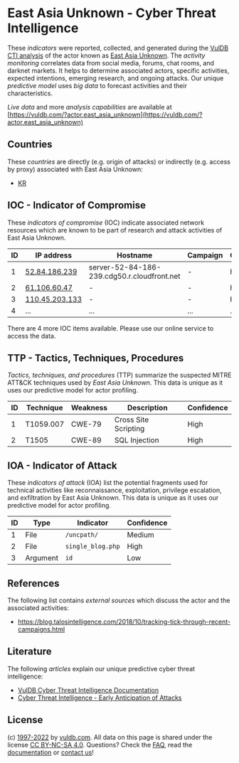 # East Asia Unknown - Cyber Threat Intelligence

These _indicators_ were reported, collected, and generated during the [VulDB CTI analysis](https://vuldb.com/?kb.cti) of the actor known as [East Asia Unknown](https://vuldb.com/?actor.east_asia_unknown). The _activity monitoring_ correlates data from social media, forums, chat rooms, and darknet markets. It helps to determine associated actors, specific activities, expected intentions, emerging research, and ongoing attacks. Our unique _predictive model_ uses _big data_ to forecast activities and their characteristics.

_Live data_ and more _analysis capabilities_ are available at [https://vuldb.com/?actor.east_asia_unknown](https://vuldb.com/?actor.east_asia_unknown)

## Countries

These _countries_ are directly (e.g. origin of attacks) or indirectly (e.g. access by proxy) associated with East Asia Unknown:

* [KR](https://vuldb.com/?country.kr)

## IOC - Indicator of Compromise

These _indicators of compromise_ (IOC) indicate associated network resources which are known to be part of research and attack activities of East Asia Unknown.

ID | IP address | Hostname | Campaign | Confidence
-- | ---------- | -------- | -------- | ----------
1 | [52.84.186.239](https://vuldb.com/?ip.52.84.186.239) | server-52-84-186-239.cdg50.r.cloudfront.net | - | High
2 | [61.106.60.47](https://vuldb.com/?ip.61.106.60.47) | - | - | High
3 | [110.45.203.133](https://vuldb.com/?ip.110.45.203.133) | - | - | High
4 | ... | ... | ... | ...

There are 4 more IOC items available. Please use our online service to access the data.

## TTP - Tactics, Techniques, Procedures

_Tactics, techniques, and procedures_ (TTP) summarize the suspected MITRE ATT&CK techniques used by _East Asia Unknown_. This data is unique as it uses our predictive model for actor profiling.

ID | Technique | Weakness | Description | Confidence
-- | --------- | -------- | ----------- | ----------
1 | T1059.007 | CWE-79 | Cross Site Scripting | High
2 | T1505 | CWE-89 | SQL Injection | High

## IOA - Indicator of Attack

These _indicators of attack_ (IOA) list the potential fragments used for technical activities like reconnaissance, exploitation, privilege escalation, and exfiltration by East Asia Unknown. This data is unique as it uses our predictive model for actor profiling.

ID | Type | Indicator | Confidence
-- | ---- | --------- | ----------
1 | File | `/uncpath/` | Medium
2 | File | `single_blog.php` | High
3 | Argument | `id` | Low

## References

The following list contains _external sources_ which discuss the actor and the associated activities:

* https://blog.talosintelligence.com/2018/10/tracking-tick-through-recent-campaigns.html

## Literature

The following _articles_ explain our unique predictive cyber threat intelligence:

* [VulDB Cyber Threat Intelligence Documentation](https://vuldb.com/?kb.cti)
* [Cyber Threat Intelligence - Early Anticipation of Attacks](https://www.scip.ch/en/?labs.20201022)

## License

(c) [1997-2022](https://vuldb.com/?kb.changelog) by [vuldb.com](https://vuldb.com/?kb.about). All data on this page is shared under the license [CC BY-NC-SA 4.0](https://creativecommons.org/licenses/by-nc-sa/4.0/). Questions? Check the [FAQ](https://vuldb.com/?kb.faq), read the [documentation](https://vuldb.com/?kb) or [contact us](https://vuldb.com/?contact)!
